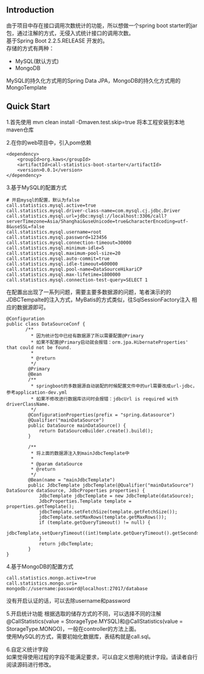 ## Introduction
由于项目中存在接口调用次数统计的功能，所以想做一个spring boot starter的jar包，通过注解的方式，无侵入式统计接口的调用次数。  
基于Spring Boot 2.2.5.RELEASE 开发的。  
存储的方式有两种：
- MySQL(默认方式)
- MongoDB  

MySQL的持久化方式用的Spring Data JPA，MongoDB的持久化方式用的MongoTemplate 


## Quick Start

1.首先使用 mvn clean install -Dmaven.test.skip=true 将本工程安装到本地maven仓库

2.在你的web项目中，引入pom依赖
```
<dependency>
    <groupId>org.kaws</groupId>
    <artifactId>call-statistics-boot-starter</artifactId>
    <version>0.0.1</version>
</dependency>
```

3.基于MySQL的配置方式
```
# 开启mysql的配置，默认为false
call.statistics.mysql.active=true
call.statistics.mysql.driver-class-name=com.mysql.cj.jdbc.Driver
call.statistics.mysql.url=jdbc:mysql://localhost:3306/call?serverTimezone=Asia/Shanghai&useUnicode=true&characterEncoding=utf-8&useSSL=false
call.statistics.mysql.username=root
call.statistics.mysql.password=123456
call.statistics.mysql.connection-timeout=30000
call.statistics.mysql.minimum-idle=5
call.statistics.mysql.maximum-pool-size=20
call.statistics.mysql.auto-commit=true
call.statistics.mysql.idle-timeout=600000
call.statistics.mysql.pool-name=DataSourceHikariCP
call.statistics.mysql.max-lifetime=1800000
call.statistics.mysql.connection-test-query=SELECT 1
```
在配置出出现了一系列问题，需要主要多数据源的问题，笔者演示的的JDBCTempalte的注入方式，MyBatis的方式类似，往SqlSessionFactory注入
相应的数据源即可。
```
@Configuration
public class DataSourceConf {
       /**
         * 因为统计包中已经有数据源了所以需要配置@Primary
         * 如果不配置@Primary启动就会报错：orm.jpa.HibernateProperties' that could not be found.
         *
         * @return
         */
        @Primary
        @Bean
        /**
         * springboot的多数据源自动装配的时候配置文件中的url需要改成url-jdbc，参考application-dev.yml
         * 如果不修改进行数据库访问时会报错：jdbcUrl is required with driverClassName.
         */
        @ConfigurationProperties(prefix = "spring.datasource")
        @Qualifier("mainDataSource")
        public DataSource mainDataSource() {
            return DataSourceBuilder.create().build();
        }

        /**
         * 将上面的数据源注入到mainJdbcTemplate中
         *
         * @param dataSource
         * @return
         */
        @Bean(name = "mainJdbcTemplate")
        public JdbcTemplate jdbcTemplate(@Qualifier("mainDataSource") DataSource dataSource, JdbcProperties properties) {
            JdbcTemplate jdbcTemplate = new JdbcTemplate(dataSource);
            JdbcProperties.Template template = properties.getTemplate();
            jdbcTemplate.setFetchSize(template.getFetchSize());
            jdbcTemplate.setMaxRows(template.getMaxRows());
            if (template.getQueryTimeout() != null) {
                jdbcTemplate.setQueryTimeout((int)template.getQueryTimeout().getSeconds());
            }
            return jdbcTemplate;
        }
}
```
4.基于MongoDB的配置方式
```
call.statistics.mongo.active=true
call.statistics.mongo.uri= mongodb://username:password@localhost:27017/database

```
没有开启认证的话，可以去除username和password  

5.开启统计功能
根据选取的储存方式的不同，可以选择不同的注解  
@CallStatistics(value = StorageType.MYSQL)和@CallStatistics(value = StorageType.MONGO)，一般在controller的方法上面。  
使用MySQL的方式，需要初始化数据库，表结构就是call.sql。 

6.自定义统计字段  
如果觉得使用过程的字段不能满足要求，可以自定义想用的统计字段。请读者自行阅读源码进行修改。
